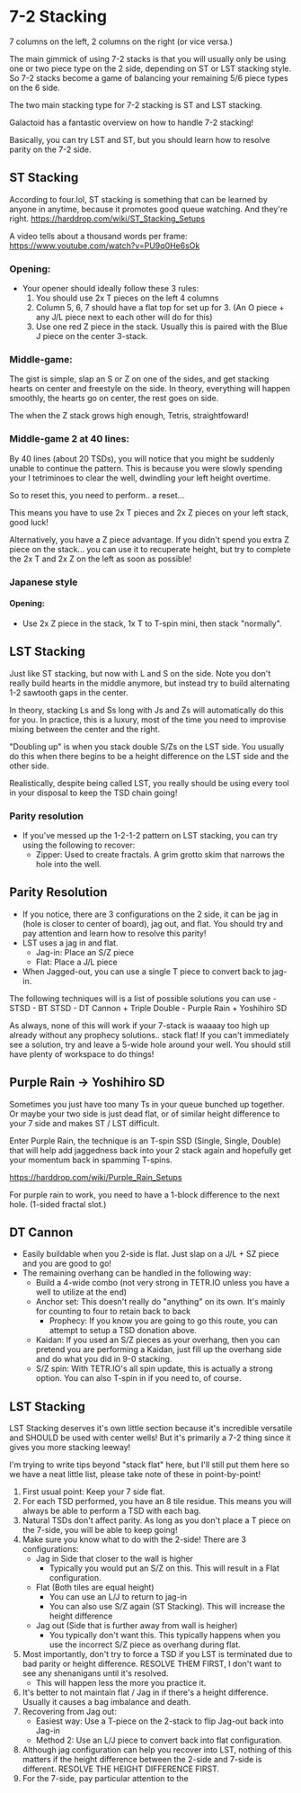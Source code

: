 # 7-2 Stacking
7 columns on the left, 2 columns on the right (or vice versa.)

The main gimmick of using 7-2 stacks is that you will usually only be using one or two piece type on the 2 side, depending on ST or LST stacking style.
So 7-2 stacks become a game of balancing your remaining 5/6 piece types on the 6 side.

The two main stacking type for 7-2 stacking is ST and LST stacking.

Galactoid has a fantastic overview on how to handle 7-2 stacking! 

Basically, you can try LST and ST, but you should learn how to resolve parity on the 7-2 side.


## ST Stacking

According to four.lol, ST stacking is something that can be learned by anyone in anytime, because it promotes good queue watching. And they're right.
https://harddrop.com/wiki/ST_Stacking_Setups

A video tells about a thousand words per frame:
https://www.youtube.com/watch?v=PU9q0He6sOk

### Opening:
- Your opener should ideally follow these 3 rules:
    1) You should use 2x T pieces on the left 4 columns
    2) Column 5, 6, 7 should have a flat top for set up for 3. (An O piece + any J/L piece next to each other will do for this)
    3) Use one red Z piece in the stack. Usually this is paired with the Blue J piece on the center 3-stack.

### Middle-game:
The gist is simple, slap an S or Z on one of the sides, and get stacking hearts on center and freestyle on the side.
In theory, everything will happen smoothly, the hearts go on center, the rest goes on side. 

The when the Z stack grows high enough, Tetris, straightfoward!

### Middle-game 2 at 40 lines:
By 40 lines (about 20 TSDs), you will notice that you might be suddenly unable to continue the pattern.
This is because you were slowly spending your I tetriminoes to clear the well, dwindling your left height overtime.

So to reset this, you need to perform.. a reset...

This means you have to use 2x T pieces and 2x Z pieces on your left stack, good luck!

Alternatively, you have a Z piece advantage. If you didn't spend you extra Z piece on the stack... you can use it to recuperate height, but try to complete the 2x T and 2x Z on the left as soon as possible!

### Japanese style
#### Opening:
- Use 2x Z piece in the stack, 1x T to T-spin mini, then stack "normally".

## LST Stacking
Just like ST stacking, but now with L and S on the side. Note you don't really build hearts in the middle anymore, but instead try to build alternating 1-2 sawtooth gaps in the center.

In theory, stacking Ls and Ss long with Js and Zs will automatically do this for you. In practice, this is a luxury, most of the time you need to improvise mixing between the center and the right.

"Doubling up" is when you stack double S/Zs on the LST side. You usually do this when there begins to be a height difference on the LST side and the other side.

Realistically, despite being called LST, you really should be using every tool in your disposal to keep the TSD chain going! 

### Parity resolution
- If you've messed up the 1-2-1-2 pattern on LST stacking, you can try using the following to recover:
    - Zipper: Used to create fractals. A grim grotto skim that narrows the hole into the well.

## Parity Resolution
- If you notice, there are 3 configurations on the 2 side, it can be jag in (hole is closer to center of board), jag out, and flat. You should try and pay attention and learn how to resolve this parity!
- LST uses a jag in and flat. 
    - Jag-in: Place an S/Z piece
    - Flat: Place a J/L piece
- When Jagged-out, you can use a single T piece to convert back to jag-in.

The following techniques will is a list of possible solutions you can use
    - STSD
    - BT STSD
    - DT Cannon + Triple Double
    - Purple Rain + Yoshihiro SD

As always, none of this will work if your 7-stack is waaaay too high up already without any prophecy solutions.. stack flat!
If you can't immediately see a solution, try and leave a 5-wide hole around your well. You should still have plenty of workspace to do things!

## Purple Rain -> Yoshihiro SD
Sometimes you just have too many Ts in your queue bunched up together. Or maybe your two side is just dead flat, or of similar height difference to your 7 side and makes ST / LST difficult.

Enter Purple Rain, the technique is an T-spin SSD (Single, Single, Double) that will help add jaggedness back into your 2 stack again and hopefully get your momentum back in spamming T-spins.

https://harddrop.com/wiki/Purple_Rain_Setups

For purple rain to work, you need to have a 1-block difference to the next hole. (1-sided fractal slot.)


## DT Cannon
- Easily buildable when you 2-side is flat. Just slap on a J/L + SZ piece and you are good to go!
- The remaining overhang can be handled in the following way:
    - Build a 4-wide combo (not very strong in TETR.IO unless you have a well to utilize at the end)
    - Anchor set: This doesn't really do "anything" on its own. It's mainly for counting to four to retain back to back
        - Prophecy: If you know you are going to go this route, you can attempt to setup a TSD donation above. 
    - Kaidan: If you used an S/Z pieces as your overhang, then you can pretend you are performing a Kaidan, just fill up the overhang side and do what you did in 9-0 stacking.
    - S/Z spin: With TETR.IO's all spin update, this is actually a strong option. You can also T-spin in if you need to, of course.



## LST Stacking
LST Stacking deserves it's own little section because it's incredible versatile and SHOULD be used with center wells! But it's primarily a 7-2 thing since it gives you more stacking leeway!

I'm trying to write tips beyond "stack flat" here, but I'll still put them here so we have a neat little list, please take note of these in point-by-point!

1. First usual point: Keep your 7 side flat. 
2. For each TSD performed, you have an 8 tile residue. This means you will always be able to perform a TSD with each bag.
3. Natural TSDs don't affect parity. As long as you don't place a T piece on the 7-side, you will be able to keep going!
4. Make sure you know what to do with the 2-side! There are 3 configurations:
    - Jag in  Side that closer to the wall is higher
        - Typically you would put an S/Z on this. This will result in a Flat configuration.
    - Flat    (Both tiles are equal height)
        - You can use an L/J to return to jag-in
        - You can also use S/Z again (ST Stacking). This will increase the height difference
    - Jag out (Side that is further away from wall is heigher)
        - You typically don't want this. This typically happens when you use the incorrect S/Z piece as overhang during flat.
5. Most importantly, don't try to force a TSD if you LST is terminated due to bad parity or height difference. RESOLVE THEM FIRST, I don't want to see any shenanigans until it's resolved.
    - This will happen less the more you practice it.
6. It's better to not maintain flat / Jag in if there's a height difference. Usually it causes a bag imbalance and death. 
7. Recovering from Jag out:
    - Easiest way: Use a T-piece on the 2-stack to flip Jag-out back into Jag-in
    - Method 2: Use an L/J piece to convert back into flat configuration.
8. Although jag configuration can help you recover into LST, nothing of this matters if the height difference between the 2-side and 7-side is different. RESOLVE THE HEIGHT DIFFERENCE FIRST.
9. For the 7-side, pay particular attention to the 
